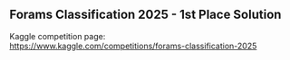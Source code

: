 ## Forams Classification 2025 - 1st Place Solution

Kaggle competition page:<br>
https://www.kaggle.com/competitions/forams-classification-2025
